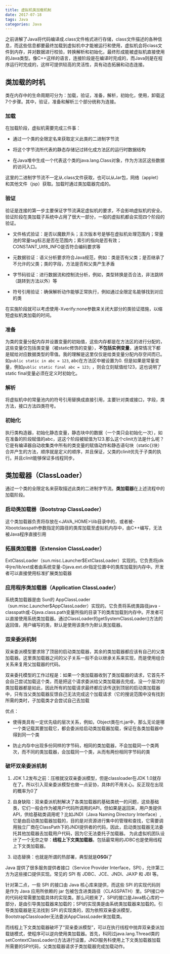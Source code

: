 ```yaml
---
title: 虚拟机类加载机制
date: 2017-07-18
tags: Java
categories: Java
---
```


之前讲解了Java将代码编译成.class文件格式进行存储，class文件描述的各种信息，而这些信息都要最终加载到虚拟机中才能被运行和使用，虚拟机会将class文件到内存，并对数据进行校验，转换解析和初始化，最终形成能被虚拟机直接使用的Java类型。像C++这样的语言，连接阶段是在编译时完成的，而Java则是在程序运行时完成的，这样可提供较高的灵活性，具有动态拓展和动态连接。

## 类加载的时机

类在内存中的生命周期可分为：加载，验证，准备，解析，初始化，使用，卸载这7个步骤。其中，验证，准备和解析三个部分统称为连接。

### 加载

在加载阶段，虚拟机需要完成三件事：

+ 通过一个类的全限定名来获取定义此类的二进制字节流

+ 将这个字节流所代表的静态存储记过转化成方法区的运行时数据结构

+ 在Java堆中生成一个代表这个类的java.lang.Class对象，作为方法区这些数据的访问入口。

这里的二进制字节流不一定从.class文件获取，也可以从Jar包，网络（applet）和其他文件（jsp）获取。加载时通过类加载器完成的。

### 验证

验证是连接的第一步主要保证字节流满足虚拟机的要求，不会影响虚拟机的安全。验证阶段在类加载子系统中占用了很大一部分，一般的虚拟机都会实现四个阶段的验证。

+ 文件格式验证：是否以魔数开头；主次版本号是够在虚拟机处理范围内；常量池的常量tag标志是否在范围内；索引的指向是否有效；CONSTANT_Utf8_INFO是否符合编码要求等

+ 元数据验证：语义分析要求符合Java规范，例如：类是否有父类；是否继承了不允许的父类；类的字段，方法是否和父类产生矛盾

+ 字节码验证：进行数据流和控制流分析，例如，类型转换是否合法，非法跳转（跳转到方法以外）等

+ 符号引用验证：确保解析动作能够正常执行，例如通过全限定名能够找到对应的类

在实施阶段就可以考虑使用-Xverify:none参数来关闭大部分的类验证措施，以缩短虚拟机类加载的时间。

### 准备

为类的变量分配内存并设置变量的初始值，这些内存都是在方法区的进行分配的，这些变量仅包括类变量（被static修饰的变量），**不包括实例变量**，通常情况下都是赋给对应数据类型的零值。我的理解是这里仅仅是给类变量分配内存空间而已。如`public static in abc = 123`, abc在方法区中被设置为0. 但是如果是常量变量，例如`public static final abc = 123;` ，则会立刻赋值给123，这也说明了static final变量必须在定义时初始化。

### 解析

将虚拟机中的常量池内的符号引用替换成直接引用，主要针对类或接口，字段，类方法，接口方法四类符号。

### 初始化

执行类构造器<clinit>，初始化静态变量，静态块中的数据（一个类只会初始化一次），如在准备的阶段赋值的abc，这这个阶段被赋值为123.那么这个clinit方法是什么呢？它是有编译器自动收集类中所有的类变量的赋值动作和静态语句块（static{}块）合并产生的方法，顺序就是定义的顺序，并且保证，父类的clinit优先于子类的执行。并且clinit能够保证多线程同步。

## 类加载器（ClassLoader）

通过一个类的全限定名来获取描述此类的二进制字节流。**类加载器**在上述流程中的加载阶段。

### 启动类加载器（Bootstrap ClassLoader）

这个类加载器负责将存放在<JAVA_HOME>\lib目录中的，或者被-Xbootclasspath参数指定的路径的类库加载至虚拟机内存中，由C++编写，无法被Java程序直接引用

### 拓展类加载器（Extension ClassLoader）

ExtClassLoader（sun.misc.Launcher$ExtClassLoader）实现的。它负责将jdk中jre/lib/ext或者由系统变量-Djava.ext.dir指定位置中的类库加载到内存中。开发者可以直接使用标准扩展类加载器

### 应用程序类加载器（Application ClassLoader）

系统类加载器是由 Sun的 AppClassLoader（sun.misc.Launcher$AppClassLoader）实现的。它负责将系统类路径java -classpath或-Djava.class.path变量所指的目录下的类库加载到内存中。开发者可以直接使用系统类加载器。通过ClassLoader的getSystemClassLoader()方法的返回值，用户编写的类，默认是使用该类作为默认类加载器。

### 双亲委派机制

双亲委派模型要求除了顶层的启动类加载器，其余的类加载器都应该有自己的父类加载器。这里类加载器之间的父子关系一般不会以继承关系来实现，而是使用组合关系来复用父加载器的代码。

双亲委托模型的工作过程是：如果一个类加载器收到了类加载器的请求，它首先不会自己尝试加载这个类，而是把这个请求委派给父类加载器去完成，没一个层次的类加载器都是如此，因此所有的加载请求最终都应该传送到顶层的启动类加载器中，只有当父类加载器反馈自己无法完成这个加载请求（它的搜说范围中没有找到所需的类时，子加载类才会尝试自己去加载

优点：

+ 使得类具有一定优先级的层次关系，例如，Object类在rt.jar中，那么无论是哪一个类记载其要加载它，都会委派给启动类加载器加载，保证在各类加载器中得到同一个类

+ 防止内存中出现多份同样的字节码，相同的类加载器，不会加载同一个类两次，而不同的类加载器，会加载同一个类，从而有两份相同字节码的类

### 破坏双亲委派机制

1. JDK 1.2发布之前：压根就没双亲委派模型，但是classloader在JDK 1.0就存在了。所以引入双亲委派模型也做一点妥协，具体的不用关心。反正现在出现的概率为0了

2. 自身缺陷：双亲委派机制解决了各类加载器的基础类统一的问题，这些基础类，它们一般会作为被用户代码所调用的API，但如果是返回来，用户类提供API，供给基础类调用呢？比如JNDI（Java Naming Directory Interface）,它是由启动类加载器加载的，目的是对资源进行集中的管理和查找，它需要调用独立厂商在ClassPath下的JNDI提供者的代码，因此，启动类加载器无法委托其他加载器去加载用户代码，因为它无法委托子加载器。 为此虚拟机团队设计了一个无奈之举：**线程上下文类加载器**。包括最常用的JDBC也是使用线程上下文类加载器。

3. 动态替换：也就是所谓的热部署，典型就是**OSGi**了

Java 提供了很多服务提供者接口（Service Provider Interface，SPI），允许第三方为这些接口提供实现。常见的 SPI 有 JDBC、JCE、JNDI、JAXP 和 JBI 等。

针对第二点，一些 SPI 的接口由 Java 核心库来提供，而这些 SPI 的实现代码则是作为 Java 应用所依赖的 jar 包被包含进类路径（CLASSPATH）里。SPI接口中的代码经常需要加载具体的实现类。那么问题来了，SPI的接口是Java核心库的一部分，是由引导类加载器来加载的；SPI的实现类是由系统类加载器来加载的。引导类加载器是无法找到 SPI 的实现类的，因为依照双亲委派模型，BootstrapClassloader无法委派AppClassLoader来加载类。

而线程上下文类加载器破坏了“双亲委派模型”，可以在执行线程中抛弃双亲委派加载链模式，使程序可以逆向使用类加载器。首先，科同过java.lang.Thread类的setContextClassLoader()方法进行设置，JNDI服务科使用上下文类加载器加载所需要的SPI代码，父类加载器请求子类加载器完成加载动作。
